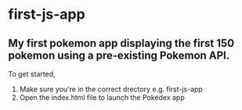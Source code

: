 # first-js-app
My first pokemon app displaying the first 150 pokemon using a pre-existing Pokemon API.
---
To get started,
1. Make sure you're in the correct drectory e.g. first-js-app
2. Open the index.html file to launch the Pokedex app
